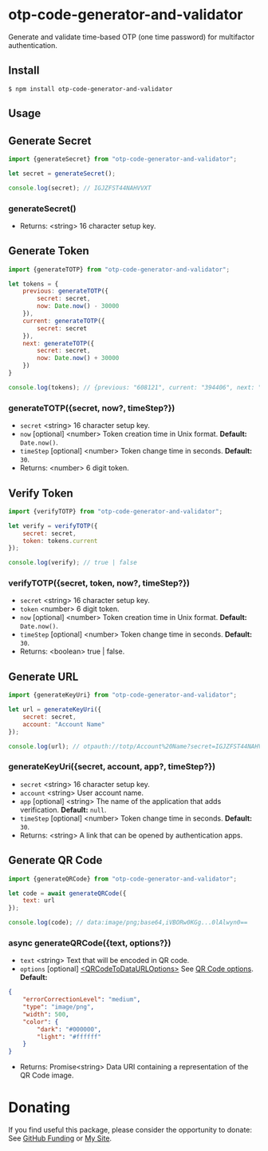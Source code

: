 # otp-code-generator-and-validator

Generate and validate time-based OTP (one time password) for multifactor authentication.

## Install

```
$ npm install otp-code-generator-and-validator
```

## Usage

## Generate Secret

```javascript
import {generateSecret} from "otp-code-generator-and-validator";

let secret = generateSecret();

console.log(secret); // IGJZFST44NAHVVXT
```

### generateSecret()

- Returns: \<string> 16 character setup key.

## Generate Token

```javascript
import {generateTOTP} from "otp-code-generator-and-validator";

let tokens = {
    previous: generateTOTP({
        secret: secret,
        now: Date.now() - 30000
    }),
    current: generateTOTP({
        secret: secret
    }),
    next: generateTOTP({
        secret: secret,
        now: Date.now() + 30000
    })
}

console.log(tokens); // {previous: "608121", current: "394406", next: "714744"}
```

### generateTOTP({secret, now?, timeStep?})

- `secret` \<string> 16 character setup key.
- `now` [optional] \<number> Token creation time in Unix format. **Default:** `Date.now()`.
- `timeStep` [optional] \<number> Token change time in seconds. **Default:** `30`.
- Returns: \<number> 6 digit token.

## Verify Token

```javascript
import {verifyTOTP} from "otp-code-generator-and-validator";

let verify = verifyTOTP({
    secret: secret,
    token: tokens.current
});

console.log(verify); // true | false
```

### verifyTOTP({secret, token, now?, timeStep?})

- `secret` \<string> 16 character setup key.
- `token` \<number> 6 digit token.
- `now` [optional] \<number> Token creation time in Unix format. **Default:** `Date.now()`.
- `timeStep` [optional] \<number> Token change time in seconds. **Default:** `30`.
- Returns: \<boolean> true | false.

## Generate URL

```javascript
import {generateKeyUri} from "otp-code-generator-and-validator";

let url = generateKeyUri({
    secret: secret,
    account: "Account Name"
});

console.log(url); // otpauth://totp/Account%20Name?secret=IGJZFST44NAHVVXT&algorithm=SHA1&digits=6&period=30
```

### generateKeyUri({secret, account, app?, timeStep?})

- `secret` \<string> 16 character setup key.
- `account` \<string> User account name.
- `app` [optional] \<string> The name of the application that adds verification. **Default:** `null`.
- `timeStep` [optional] \<number> Token change time in seconds. **Default:** `30`.
- Returns: \<string> A link that can be opened by authentication apps.

## Generate QR Code

```javascript
import {generateQRCode} from "otp-code-generator-and-validator";

let code = await generateQRCode({
    text: url
});

console.log(code); // data:image/png;base64,iVBORw0KGg...0lAlwyn0==
```

### async generateQRCode({text, options?})

- `text` \<string> Text that will be encoded in QR code.
- `options` [optional] [\<QRCodeToDataURLOptions>](https://www.npmjs.com/package/qrcode#qr-code-options)
  See [QR Code options](https://www.npmjs.com/package/qrcode#qr-code-options). **Default:**

```json
{
    "errorCorrectionLevel": "medium",
    "type": "image/png",
    "width": 500,
    "color": {
        "dark": "#000000",
        "light": "#ffffff"
    }
}
```

- Returns: Promise\<string> Data URI containing a representation of the QR Code image.

# Donating

If you find useful this package, please consider the opportunity to donate:
See [GitHub Funding](https://github.com/JackieWaltRyan/otp-code-generator-and-validator) or [My Site](https://jackiewaltryan.top).
